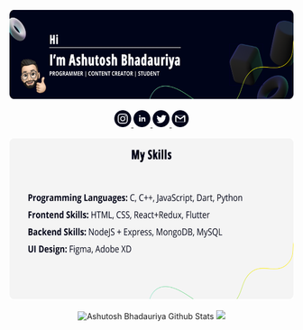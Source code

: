 

<!--
**Ashutosh-Bhadauriya/Ashutosh-Bhadauriya** is a ✨ _special_ ✨ repository because its `README.md` (this file) appears on your GitHub profile.

Here are some ideas to get you started:

- 🔭 I’m currently working on ...
- 🌱 I’m currently learning ...
- 👯 I’m looking to collaborate on ...
- 🤔 I’m looking for help with ...
- 💬 Ask me about ...
- 📫 How to reach me: ...
- 😄 Pronouns: ...
- ⚡ Fun fact: ...
-->



<p align="center">
  <img src="https://github.com/Ashutosh-Bhadauriya/Ashutosh-Bhadauriya/blob/main/githubcover.png" width="610px" height="158px" alt="Hi! I am Ashutosh" />
  <br/>
  <br/>
  <a title="Instagram" href="https://www.instagram.com/techdrippers/">
    <img src="https://github.com/Ashutosh-Bhadauriya/Ashutosh-Bhadauriya/blob/main/insta.svg" width="30" height="30" />    
  </a>
  <a title="LinkedIn" href="https://www.linkedin.com/in/ashutosh-bhadauriya-b117431a9/">
    <img src="https://github.com/Ashutosh-Bhadauriya/Ashutosh-Bhadauriya/blob/main/linkedin.svg" width="30" height="30" />
  </a>
  <a title="Twitter" href="https://twitter.com/techdrippers">
    <img src="https://github.com/Ashutosh-Bhadauriya/Ashutosh-Bhadauriya/blob/main/twitter.svg" width="30" height="30" />
  </a>
  <a title="Email" href="mailto:abhadauriya360@gmail.com">
    <img src="https://github.com/Ashutosh-Bhadauriya/Ashutosh-Bhadauriya/blob/main/gmail.svg" width="30" height="30" />
  </a>
  <br/>
  <br/>
  <img src="https://github.com/Ashutosh-Bhadauriya/Ashutosh-Bhadauriya/blob/main/github-skills.png" width="610px" height="285px" alt="My Skills" />
   <br/>
  <br/>
<!--   <img src="https://github-readme-stats.vercel.app/api?username=Ashutosh-Bhadauriya&count_private=true&show_icons=true" height="170px" bgcolor="#151515"> -->
  <img src="https://github-readme-stats.vercel.app/api?username=Ashutosh-Bhadauriya&amp;show_icons=true&amp;title_color=fff&amp;icon_color=79ff97&amp;text_color=9f9f9f&amp;bg_color=00041A" height="170px"  alt="Ashutosh Bhadauriya Github Stats">
 
  <img src="https://github-readme-stats.vercel.app/api/top-langs/?username=Ashutosh-Bhadauriya&layout=compact&amp;title_color=fff&amp;icon_color=79ff97&amp;text_color=9f9f9f&amp;bg_color=00041A" height="170px">
</p>
